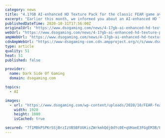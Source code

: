```yaml
---
category: news
title: "4.17GB AI-enhanced HD Texture Pack for the classic FEAR game available for download"
excerpt: "Earlier this month, we informed you about an AI-enhanced HD Texture Pack for FEAR. And today, we are happy to report that this pack is available for download."
publishedDateTime: 2020-10-31T17:56:00Z
originalUrl: "https://www.dsogaming.com/news/4-17gb-ai-enhanced-hd-texture-pack-classic-fear-download/"
webUrl: "https://www.dsogaming.com/news/4-17gb-ai-enhanced-hd-texture-pack-classic-fear-download/"
ampWebUrl: "https://www.dsogaming.com/news/4-17gb-ai-enhanced-hd-texture-pack-classic-fear-download/amp/"
cdnAmpWebUrl: "https://www-dsogaming-com.cdn.ampproject.org/c/s/www.dsogaming.com/news/4-17gb-ai-enhanced-hd-texture-pack-classic-fear-download/amp/"
type: article
quality: 51
heat: 51
published: false

provider:
  name: Dark Side Of Gaming
  domain: dsogaming.com

topics:
  - AI

images:
  - url: "https://www.dsogaming.com/wp-content/uploads/2020/10/FEAR-feature.jpg"
    width: 1920
    height: 1080
    isCached: true

secured: "7f1MBkPSPKrSSjBrzIzVB5BFUUKisZWrkmhQdj0dYc0E+qUHaeE3FGgEM3B/FfjgA3vyjbvL9UaBTMd7iJ+ZU89yy3CCq+ccnNk20sQRzyWpMZPkimRMSNMbBI2Ht+6AWZb4MYn4T0F4tBjKHG9eK9cMPZYk6QC/Z2KFxKQUQUAZcLQAACPIvrXY/3ljvD29L85qJWkcr3o4+3JaAR+nHDcYHHmpc5ejO6ksIA1BC8X0KS2N0s/gtGZE9YQ4kp+Pmsbw8uT4W66jRxCxSNfcFiWlZfOLHlH4FNZgbQ8AyquD6jE8XI254a9egn6ewKHO/gfxYv+Umbh8M+lOHgNkT/PNbIWwJKa75z5xYuwf/RI=;AAn+ir4UaeMJpsbeeVWkjg=="
---
```


